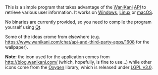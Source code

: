 This is a simple program that takes advantage of the [WaniKani](https://www.wanikani.com/) [API](https://www.wanikani.com/api) to retrieve various user information. It works on <a href="https://en.wikipedia.org/wiki/Microsoft_Windows">Windows</a>, <a href="https://en.wikipedia.org/wiki/Linux">Linux</a> or <a href="https://en.wikipedia.org/wiki/MacOS">macOS</a>.

No binaries are currently provided, so you need to compile the program yourself using [Qt](https://www.qt.io/).

Some of the ideas crome from elsewhere (e.g. https://www.wanikani.com/chat/api-and-third-party-apps/1608 for the wallpaper).

**Note:** the icon used for the application comes from http://blog.wanikani.com/ (which, hopefully, is fine to use...) while other icons come from the [Oxygen](http://packages.ubuntu.com/zesty/oxygen-icon-theme) library, which is released under [LGPL v3.0](https://opensource.org/licenses/LGPL-3.0).
